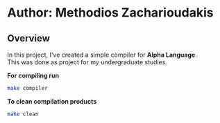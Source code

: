 # Author: Methodios Zacharioudakis

## Overview
In this project, I've created a simple compiler for **Alpha Language**.  
This was done as project for my undergraduate studies.

**For compiling run**
```sh
make compiler
```

**To clean compilation products**
```sh
make clean
```
